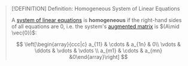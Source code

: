 >[!DEFINITION] Definition: Homogeneous System of Linear Equations
>
>A [system of linear equations](System%20of%20Linear%20Equations.md) is **homogeneous** if the right-hand sides of all equations are $0$, i.e. the system's [augmented matrix](Augmented%20Matrix.md) is $(A\mid \vec{0})$:
>
>$$
>\left[\begin{array}{ccc|c} a_{11} & \cdots & a_{1n} & 0\\ \vdots & \ddots & \vdots & \vdots \\ a_{m1} & \cdots & a_{mn} &0\end{array}\right]
>$$
>